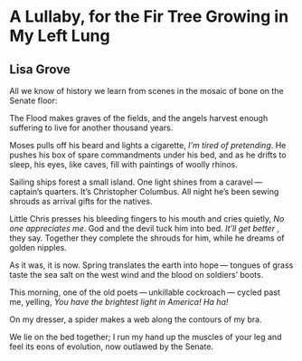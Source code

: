 # A Lullaby, for the Fir Tree Growing in My Left Lung
## Lisa Grove
All we know of history
we learn from scenes in the mosaic of bone
on the Senate floor:

The Flood makes graves of the fields,
and the angels harvest enough suffering
to live for another thousand years.

Moses pulls off his beard and lights a cigarette,
 _I’m tired of pretending_.
He pushes his box of spare commandments under his bed,
and as he drifts to sleep, his eyes, like caves,
fill with paintings of woolly rhinos.

Sailing ships forest a small island.
One light shines from a caravel — captain’s quarters.
It’s Christopher Columbus.
All night he’s been sewing shrouds
as arrival gifts for the natives.

Little Chris presses his bleeding fingers to his mouth
and cries quietly, _No one appreciates me_.
God and the devil tuck him into bed.
 _It’ll get better_ , they say.
Together they complete the shrouds for him,
while he dreams of golden nipples.

As it was, it is now.
Spring translates the earth into hope —
tongues of grass taste the sea salt on the west wind
and the blood on soldiers’ boots.

This morning, one of the old poets — unkillable cockroach —
cycled past me, yelling,
 _You have the brightest light in America! Ha ha!_

On my dresser, a spider makes a web
along the contours of my bra.

We lie on the bed together;
I run my hand up the muscles of your leg
and feel its eons of evolution,
now outlawed by the Senate.